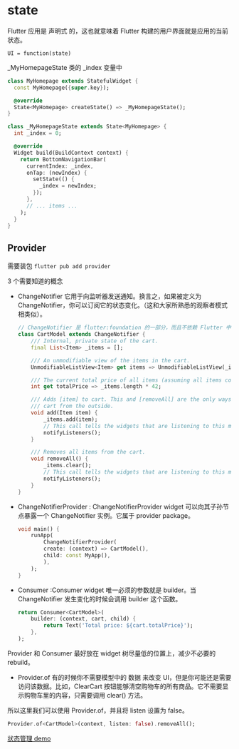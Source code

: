 # state

Flutter 应用是 声明式 的，这也就意味着 Flutter 构建的用户界面就是应用的当前状态。

`UI = function(state)`

\_MyHomepageState 类的 \_index 变量中

```dart
class MyHomepage extends StatefulWidget {
  const MyHomepage({super.key});

  @override
  State<MyHomepage> createState() => _MyHomepageState();
}

class _MyHomepageState extends State<MyHomepage> {
  int _index = 0;

  @override
  Widget build(BuildContext context) {
    return BottomNavigationBar(
      currentIndex: _index,
      onTap: (newIndex) {
        setState(() {
          _index = newIndex;
        });
      },
      // ... items ...
    );
  }
}
```

## Provider

需要装包 `flutter pub add provider`

3 个需要知道的概念

- ChangeNotifier 它用于向监听器发送通知。换言之，如果被定义为 ChangeNotifier，你可以订阅它的状态变化。（这和大家所熟悉的观察者模式相类似）。

  ```dart
  // ChangeNotifier 是 flutter:foundation 的一部分，而且不依赖 Flutter 中任何高级别类。
  class CartModel extends ChangeNotifier {
      /// Internal, private state of the cart.
      final List<Item> _items = [];

      /// An unmodifiable view of the items in the cart.
      UnmodifiableListView<Item> get items => UnmodifiableListView(_items);

      /// The current total price of all items (assuming all items cost $42).
      int get totalPrice => _items.length * 42;

      /// Adds [item] to cart. This and [removeAll] are the only ways to modify the
      /// cart from the outside.
      void add(Item item) {
          _items.add(item);
          // This call tells the widgets that are listening to this model to rebuild.
          notifyListeners();
      }

      /// Removes all items from the cart.
      void removeAll() {
          _items.clear();
          // This call tells the widgets that are listening to this model to rebuild.
          notifyListeners();
      }
  }
  ```

- ChangeNotifierProvider : ChangeNotifierProvider widget 可以向其子孙节点暴露一个 ChangeNotifier 实例。它属于 provider package。

  ```dart
  void main() {
      runApp(
          ChangeNotifierProvider(
          create: (context) => CartModel(),
          child: const MyApp(),
          ),
      );
  }
  ```

- Consumer :Consumer widget 唯一必须的参数就是 builder。当 ChangeNotifier 发生变化的时候会调用 builder 这个函数。

  ```dart
  return Consumer<CartModel>(
      builder: (context, cart, child) {
          return Text('Total price: ${cart.totalPrice}');
      },
  );
  ```

Provider 和 Consumer 最好放在 widget 树尽量低的位置上，减少不必要的 rebuild。

- Provider.of 有的时候你不需要模型中的 数据 来改变 UI，但是你可能还是需要访问该数据。比如，ClearCart 按钮能够清空购物车的所有商品。它不需要显示购物车里的内容，只需要调用 clear() 方法。

所以这里我们可以使用 Provider.of，并且将 listen 设置为 false。

```dart
Provider.of<CartModel>(context, listen: false).removeAll();
```

[状态管理 demo](https://docs.flutter.cn/data-and-backend/state-mgmt/simple)
